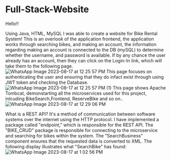 # Full-Stack-Website
Hello!! 

Using Java, HTML, MySQL I was able to create a website for Bike Rental System!
This is an overlook of the application frontend, the application works through searching bikes, and making an account, the information regarding making an account is connected to the DB (mySQL) to determine whether the username, and password is available. If by any chance the user already has an account, then they can click on the Login-In link, which will take them to the following page.
![WhatsApp Image 2023-08-17 at 12 25 57 PM](https://github.com/SafaAL1/Full-Stack-Website/assets/127904342/7572329f-1a62-4510-bf43-e70a21594885)
This page focuses on authenticating the user and ensuring that they do infact exist through using JWT token and checking the Database.
![WhatsApp Image 2023-08-17 at 12 25 57 PM (1)](https://github.com/SafaAL1/Full-Stack-Website/assets/127904342/8e0a140e-eddd-4fba-88bc-e990282b4ee5)
This page shows Apache Tombcat, demonstarting all the microservices used for this project, inlcuding BikeSearch,Frontend, ReserveBike and so on..
![WhatsApp Image 2023-08-17 at 12 29 06 PM](https://github.com/SafaAL1/Full-Stack-Website/assets/127904342/815c2bfb-e4fa-4dce-a2d5-dd2a74e4e333)

What is a REST API? It's a method of communication between software systems over the internet using the HTTP protocol. I have implemented a package called "endpoint," which is responsible for the REST API. The "BIKE_CRUD" package is responsible for connecting to the microservice and searching for bikes within the system. The "SearchBusiness" component ensures that the requested data is converted to XML. The following display illustrates what "SearchBike" has found:
![WhatsApp Image 2023-08-17 at 1 02 56 PM](https://github.com/SafaAL1/Full-Stack-Website/assets/127904342/e4858af2-ee36-464a-b830-51ca37e4f923)

